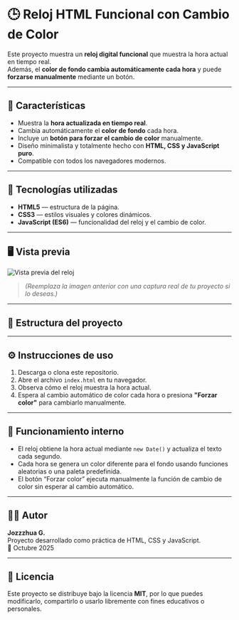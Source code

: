 # 🕒 Reloj HTML Funcional con Cambio de Color

Este proyecto muestra un **reloj digital funcional** que muestra la hora actual en tiempo real.  
Además, el **color de fondo cambia automáticamente cada hora** y puede **forzarse manualmente** mediante un botón.

---

## 🚀 Características

- Muestra la **hora actualizada en tiempo real**.  
- Cambia automáticamente el **color de fondo** cada hora.  
- Incluye un **botón para forzar el cambio de color** manualmente.  
- Diseño minimalista y totalmente hecho con **HTML, CSS y JavaScript puro**.  
- Compatible con todos los navegadores modernos.

---

## 🧩 Tecnologías utilizadas

- **HTML5** — estructura de la página.  
- **CSS3** — estilos visuales y colores dinámicos.  
- **JavaScript (ES6)** — funcionalidad del reloj y el cambio de color.

---

## 🖥️ Vista previa

![Vista previa del reloj](https://via.placeholder.com/800x400.png?text=Reloj+Funcional+HTML+Preview)

> *(Reemplaza la imagen anterior con una captura real de tu proyecto si lo deseas.)*

---

## 📂 Estructura del proyecto


---

## ⚙️ Instrucciones de uso

1. Descarga o clona este repositorio.  
2. Abre el archivo `index.html` en tu navegador.  
3. Observa cómo el reloj muestra la hora actual.  
4. Espera al cambio automático de color cada hora o presiona **"Forzar color"** para cambiarlo manualmente.

---

## 🧠 Funcionamiento interno

- El reloj obtiene la hora actual mediante `new Date()` y actualiza el texto cada segundo.  
- Cada hora se genera un color diferente para el fondo usando funciones aleatorias o una paleta predefinida.  
- El botón “Forzar color” ejecuta manualmente la función de cambio de color sin esperar al cambio automático.

---

## 👨‍💻 Autor

**Jozzzhua G.**  
Proyecto desarrollado como práctica de HTML, CSS y JavaScript.  
📅 Octubre 2025

---

## 📝 Licencia

Este proyecto se distribuye bajo la licencia **MIT**, por lo que puedes modificarlo, compartirlo o usarlo libremente con fines educativos o personales.

